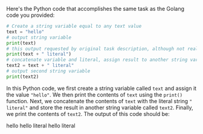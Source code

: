 Here's the Python code that accomplishes the same task as the Golang code you provided:
```python
# Create a string variable equal to any text value
text = "hello"
# output string variable
print(text)
# this output requested by original task description, although not really required by current wording of task description.
print(text + " literal")
# concatenate variable and literal, assign result to another string variable
text2 = text + " literal"
# output second string variable
print(text2)
```
In this Python code, we first create a string variable called `text` and assign it the value `"hello"`. We then print the contents of `text` using the `print()` function. Next, we concatenate the contents of `text` with the literal string `" literal"` and store the result in another string variable called `text2`. Finally, we print the contents of `text2`. The output of this code should be:

hello
hello literal
hello literal


